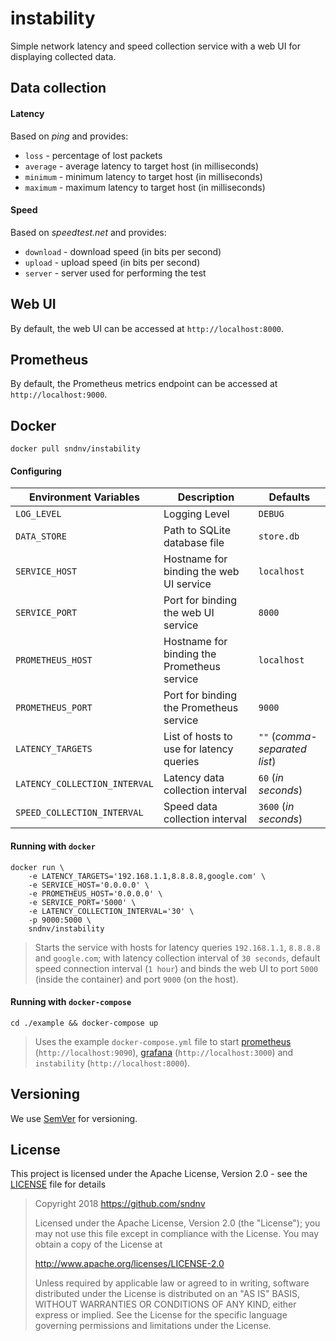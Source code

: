 # instability

Simple network latency and speed collection service with a web UI for displaying collected data.

## Data collection

#### Latency
Based on *ping* and provides:

* `loss` - percentage of lost packets
* `average` - average latency to target host (in milliseconds)
* `minimum` - minimum latency to target host (in milliseconds)
* `maximum` - maximum latency to target host (in milliseconds)

#### Speed
Based on *speedtest.net* and provides:

* `download` - download speed (in bits per second)
* `upload` - upload speed (in bits per second)
* `server` - server used for performing the test

## Web UI
By default, the web UI can be accessed at `http://localhost:8000`.

## Prometheus
By default, the Prometheus metrics endpoint can be accessed at `http://localhost:9000`.

## Docker

`docker pull sndnv/instability`

#### Configuring

| Environment Variables         | Description                                   | Defaults                      |
|-------------------------------|-----------------------------------------------|-------------------------------|
| `LOG_LEVEL`                   | Logging Level                                 | `DEBUG`                       |
| `DATA_STORE`                  | Path to SQLite database file                  | `store.db`                    |
| `SERVICE_HOST`                | Hostname for binding the web UI service       | `localhost`                   |
| `SERVICE_PORT`                | Port for binding the web UI service           | `8000`                        |
| `PROMETHEUS_HOST`             | Hostname for binding the Prometheus service   | `localhost`                   |
| `PROMETHEUS_PORT`             | Port for binding the Prometheus service       | `9000`                        |
| `LATENCY_TARGETS`             | List of hosts to use for latency queries      | `""` (*comma-separated list*) |
| `LATENCY_COLLECTION_INTERVAL` | Latency data collection interval              | `60` (*in seconds*)           |
| `SPEED_COLLECTION_INTERVAL`   | Speed data collection interval                | `3600` (*in seconds*)         |

#### Running with `docker`

```
docker run \
    -e LATENCY_TARGETS='192.168.1.1,8.8.8.8,google.com' \
    -e SERVICE_HOST='0.0.0.0' \
    -e PROMETHEUS_HOST='0.0.0.0' \
    -e SERVICE_PORT='5000' \
    -e LATENCY_COLLECTION_INTERVAL='30' \
    -p 9000:5000 \
    sndnv/instability
```

> Starts the service with hosts for latency queries `192.168.1.1`, `8.8.8.8` and `google.com`; with latency collection interval of `30 seconds`, default speed connection interval (`1 hour`) and binds the web UI to port `5000` (inside the container) and port `9000` (on the host).

#### Running with `docker-compose`

`cd ./example && docker-compose up`

> Uses the example `docker-compose.yml` file to start [prometheus](https://prometheus.io/) (`http://localhost:9090`), [grafana](https://grafana.com/) (`http://localhost:3000`) and `instability` (`http://localhost:8000`).

## Versioning
We use [SemVer](http://semver.org/) for versioning.

## License
This project is licensed under the Apache License, Version 2.0 - see the [LICENSE](LICENSE) file for details

> Copyright 2018 https://github.com/sndnv
>
> Licensed under the Apache License, Version 2.0 (the "License");
> you may not use this file except in compliance with the License.
> You may obtain a copy of the License at
>
> http://www.apache.org/licenses/LICENSE-2.0
>
> Unless required by applicable law or agreed to in writing, software
> distributed under the License is distributed on an "AS IS" BASIS,
> WITHOUT WARRANTIES OR CONDITIONS OF ANY KIND, either express or implied.
> See the License for the specific language governing permissions and
> limitations under the License.
